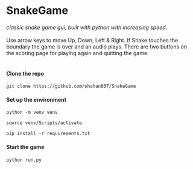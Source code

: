 # SnakeGame
_classic snake game gui, built with python with increasing speed._<br><br>
Use arrow keys to move Up, Down, Left & Right. If Snake touches the boundary the game is over and an audio plays.
There are two buttons on the scoring page for playing again and quitting the game.<br><br>


#### Clone the repo
`git clone https://github.com/shahan007/SnakeGame`

#### Set up the environment
`python -m venv venv`

`source venv/Scripts/activate`

`pip install -r requirements.txt`

#### Start the game
`python run.py`
